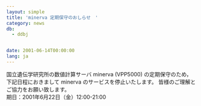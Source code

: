 ```yaml
---
layout: simple
title: 'minerva 定期保守のおしらせ　'
category: news
db:
  - ddbj


date: 2001-06-14T00:00:00
lang: ja
---
```


国立遺伝学研究所の数値計算サーバ minerva (VPP5000) の定期保守のため， 下記日程におきまして minerva のサービスを停止いたします。 皆様のご理解とご協力をお願い致します。<br>期日：2001年6月22日（金）12:00-21:00

